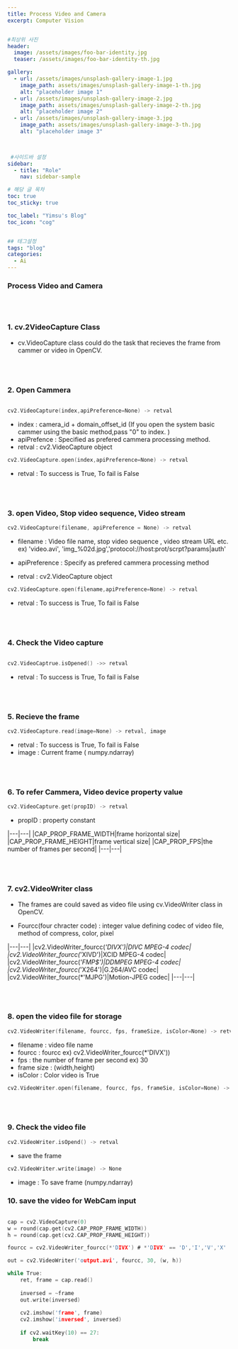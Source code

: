 ```yaml
---
title: Process Video and Camera
excerpt: Computer Vision


#최상위 사진
header:
  image: /assets/images/foo-bar-identity.jpg
  teaser: /assets/images/foo-bar-identity-th.jpg

gallery:
  - url: /assets/images/unsplash-gallery-image-1.jpg
    image_path: assets/images/unsplash-gallery-image-1-th.jpg
    alt: "placeholder image 1"
  - url: /assets/images/unsplash-gallery-image-2.jpg
    image_path: assets/images/unsplash-gallery-image-2-th.jpg
    alt: "placeholder image 2"
  - url: /assets/images/unsplash-gallery-image-3.jpg
    image_path: assets/images/unsplash-gallery-image-3-th.jpg
    alt: "placeholder image 3"
    


 #사이드바 설정 
sidebar:
  - title: "Role"
    nav: sidebar-sample

# 해당 글 목차
toc: true
toc_sticky: true

toc_label: "Yimsu's Blog"
toc_icon: "cog"


## 테그설정
tags: "blog"
categories:
  - Ai
---
```


### Process Video and Camera

<br/>
<br/>

### 1. cv.2VideoCapture Class

- cv.VideoCapture class could do the task that recieves the frame from cammer or video in OpenCV.

<br/>
<br/>


### 2. Open Cammera

``` c

cv2.VideoCapture(index,apiPreference=None) -> retval

```

- index : camera_id + domain_offset_id (If you open the system basic cammer using the basic method,pass "0" to index. )
- apiPrefence : Specified as prefered cammera processing method.
- retval : cv2.VideoCapture object


``` c
cv2.VideoCapture.open(index,apiPreference=None) -> retval

```
- retval : To success is True, To fail is False


<br/>
<br/>


### 3. open Video, Stop video sequence, Video stream

``` c
cv2.VideoCapture(filename, apiPreference = None) -> retval

```

- filename : Video file name, stop video sequence , video stream URL etc. ex) 'video.avi', 'img_%02d.jpg','protocol://host:prot/scrpt?params|auth'

- apiPreference : Specify as prefered cammera processing method
- retval : cv2.VideoCapture object

``` c
cv2.VideoCapture.open(filename,apiPreference=None) -> retval

```
- retval : To success is True, To fail is False

<br/>
<br/>

### 4. Check the Video capture

``` c

cv2.VideoCaptrue.isOpened() ->> retval
```
- retval : To success is True, To fail is False


<br/>
<br/>

### 5. Recieve the frame

``` c
cv2.VideoCapture.read(image=None) -> retval, image

```
- retval : To success is True, To fail is False
- image : Current frame ( numpy.ndarray)

<br/>
<br/>

### 6. To refer Cammera, Video device property value

``` c
cv2.VideoCapture.get(propID) -> retval
```

- propID : property constant

|---|---|
|CAP_PROP_FRAME_WIDTH|frame horizontal size|
|CAP_PROP_FRAME_HEIGHT|frame vertical size|
|CAP_PROP_FPS|the number of frames per second|
|---|---|

<br/>
<br/>

### 7. cv2.VideoWriter class

- The frames are could saved as video file using cv.VideoWriter class in OpenCV.

- Fourcc(four chracter code) : integer value defining codec of video file, method of compress, color, pixel

|---|---|
|cv2.VideoWriter_fourcc(*'DIVX')|DIVC MPEG-4 codec|
|cv2.VideoWriter_fourcc(*'XIVD')|XCID MPEG-4 codec|
|cv2.VideoWriter_fourcc(*'FMP$')|DDMPEG MPEG-4 codec|
|cv2.VideoWriter_fourcc(*'X264')|G.264/AVC codec|
|cv2.VideoWriter_fourcc(*'MJPG')|Motion-JPEG codec|
|---|---|

<br/>
<br/>

### 8. open the video file for storage

``` c
cv2.VideoWriter(filename, fourcc, fps, frameSize, isColor=None) -> retval

```
- filename : video file name
- fourcc : fourcc ex) cv2.VideoWriter_fourcc(*'DIVX'))
- fps : the number of frame per second ex) 30
- frame size : (width,height)
- isColor : Color video is True 

``` c
cv2.VideoWriter.open(filename, fourcc, fps, frameSie, isColor=None) -> retval
```

<br/>
<br/>

### 9. Check the video file 

``` c
cv2.VideoWriter.isOpend() -> retval
```

- save the frame
``` c
cv2.VideoWriter.write(image) -> None
```

 - image : To save frame (numpy.ndarray)


### 10. save the video for WebCam input 

``` c
 
cap = cv2.VideoCapture(0)
w = round(cap.get(cv2.CAP_PROP_FRAME_WIDTH))
h = round(cap.get(cv2.CAP_PROP_FRAME_HEIGHT))

fourcc = cv2.VideoWriter_fourcc(*'DIVX') # *'DIVX' == 'D','I','V','X' 

out = cv2.VideoWriter('output.avi', fourcc, 30, (w, h))

while True:
    ret, frame = cap.read()
    
    inversed = ~frame 
    out.write(inversed)
    
    cv2.imshow('frame', frame) 
    cv2.imshow('inversed', inversed) 
    
    if cv2.waitKey(10) == 27:
        break

```
